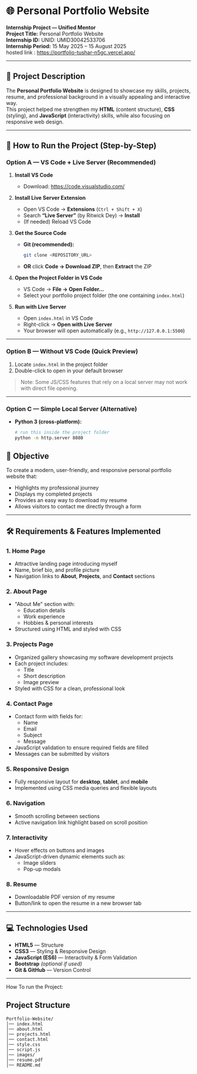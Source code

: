 # 🌐 Personal Portfolio Website

**Internship Project — Unified Mentor**  
**Project Title:** Personal Portfolio Website  
**Internship ID:** UNID: UMID30042533706  
**Internship Period:** 15 May 2025 – 15 August 2025  
hosted link : https://portfolio-tushar-n5gc.vercel.app/

---

## 📌 Project Description
The **Personal Portfolio Website** is designed to showcase my skills, projects, resume, and professional background in a visually appealing and interactive way.  
This project helped me strengthen my **HTML** (content structure), **CSS** (styling), and **JavaScript** (interactivity) skills, while also focusing on responsive web design.

---
## 🚀 How to Run the Project (Step-by-Step)

### Option A — VS Code + Live Server (Recommended)
1) **Install VS Code**
   - Download: https://code.visualstudio.com/

2) **Install Live Server Extension**
   - Open VS Code → **Extensions** (`Ctrl + Shift + X`)
   - Search **“Live Server”** (by Ritwick Dey) → **Install**
   - (If needed) Reload VS Code

3) **Get the Source Code**
   - **Git (recommended):**
     ```bash
     git clone <REPOSITORY_URL>
     ```
   - **OR** click **Code → Download ZIP**, then **Extract** the ZIP

4) **Open the Project Folder in VS Code**
   - VS Code → **File → Open Folder…**
   - Select your portfolio project folder (the one containing `index.html`)

5) **Run with Live Server**
   - Open `index.html` in VS Code
   - Right-click → **Open with Live Server**
   - Your browser will open automatically (e.g., `http://127.0.0.1:5500`)

---

### Option B — Without VS Code (Quick Preview)
1) Locate `index.html` in the project folder  
2) Double-click to open in your default browser  
> Note: Some JS/CSS features that rely on a local server may not work with direct file opening.

---

### Option C — Simple Local Server (Alternative)
- **Python 3 (cross-platform):**
  ```bash
  # run this inside the project folder
  python -m http.server 8080


## 🎯 Objective
To create a modern, user-friendly, and responsive personal portfolio website that:
- Highlights my professional journey
- Displays my completed projects
- Provides an easy way to download my resume
- Allows visitors to contact me directly through a form

---

## 🛠 Requirements & Features Implemented

### **1. Home Page**
- Attractive landing page introducing myself
- Name, brief bio, and profile picture
- Navigation links to **About**, **Projects**, and **Contact** sections

### **2. About Page**
- "About Me" section with:
  - Education details
  - Work experience
  - Hobbies & personal interests
- Structured using HTML and styled with CSS

### **3. Projects Page**
- Organized gallery showcasing my software development projects
- Each project includes:
  - Title
  - Short description
  - Image preview
- Styled with CSS for a clean, professional look

### **4. Contact Page**
- Contact form with fields for:
  - Name
  - Email
  - Subject
  - Message
- JavaScript validation to ensure required fields are filled
- Messages can be submitted by visitors

### **5. Responsive Design**
- Fully responsive layout for **desktop**, **tablet**, and **mobile**
- Implemented using CSS media queries and flexible layouts

### **6. Navigation**
- Smooth scrolling between sections
- Active navigation link highlight based on scroll position

### **7. Interactivity**
- Hover effects on buttons and images
- JavaScript-driven dynamic elements such as:
  - Image sliders
  - Pop-up modals

### **8. Resume**
- Downloadable PDF version of my resume
- Button/link to open the resume in a new browser tab

---

## 💻 Technologies Used
- **HTML5** — Structure
- **CSS3** — Styling & Responsive Design
- **JavaScript (ES6)** — Interactivity & Form Validation
- **Bootstrap** *(optional if used)*
- **Git & GitHub** — Version Control

---

How To run the Project:


##  Project Structure
```plaintext
Portfolio-Website/
│── index.html
│── about.html
│── projects.html
│── contact.html
│── style.css
│── script.js
│── images/
│── resume.pdf
│── README.md

